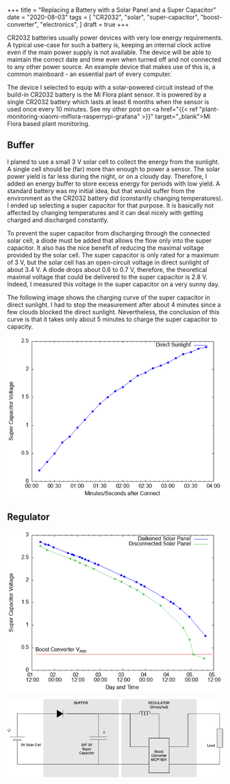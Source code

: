 +++
title = "Replacing a Battery with a Solar Panel and a Super Capacitor"
date = "2020-08-03"
tags = [
    "CR2032",
    "solar",
    "super-capacitor",
    "boost-converter",
    "electronics",
]
draft = true
+++

CR2032 batteries usually power devices with very low energy requirements. A typical use-case for such a battery is, keeping an internal clock active even if the main power supply is not available. The device will be able to maintain the correct date and time even when turned off and not connected to any other power source. An example device that makes use of this is, a common mainboard - an essential part of every computer.

The device I selected to equip with a solar-powered circuit instead of the build-in CR2032 battery is the Mi Flora plant sensor.
It is powered by a single CR2032 battery which lasts at least 6 months when the sensor is used once every 10 minutes. See my other post on <a href="{{< ref "plant-monitoring-xiaomi-miflora-rasperrypi-grafana" >}}" target="_blank">Mi Flora based plant monitoring</a>.

## Buffer

I planed to use a small 3 V solar cell to collect the energy from the sunlight. A single cell should be (far) more than enough to power a sensor. The solar power yield is far less during the night, or on a cloudy day. Therefore, I added an energy buffer to store excess energy for periods with low yield. A standard battery was my initial idea, but that would suffer from the environment as the CR2032 battery did (constantly changing temperatures). I ended up selecting a super capacitor for that purpose. It is basically not affected by changing temperatures and it can deal nicely with getting charged and discharged constantly.

To prevent the super capacitor from discharging through the connected solar cell, a diode must be added that allows the flow only into the super capacitor. It also has the nice benefit of reducing the maximal  voltage provided by the solar cell. The super capacitor is only rated for a maximum of 3 V, but the solar cell has an open-circuit voltage in direct sunlight of about 3.4 V. A diode drops about 0.6 to 0.7 V, therefore, the theoretical maximal voltage that could be delivered to the super capacitor is 2.8 V. Indeed, I measured this voltage in the super capacitor on a very sunny day.

The following image shows the charging curve of the super capacitor in direct sunlight. I had to stop the measurement after about 4 minutes since a few clouds blocked the direct sunlight. Nevertheless, the conclusion of this curve is that it takes only about 5 minutes to charge the super capacitor to capacity.

![Charging curve of the super capacitor in direct sunlight](charge/plot.png)

## Regulator

![Discharging curve of the super capacitor](discharge/plot.png)

![Circuit diagram](circuit/circuit.jpg)
